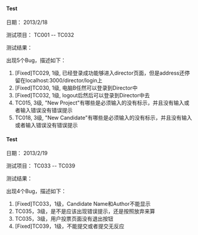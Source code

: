 #### Test
日期： 2013/2/18

测试项目： TC001 -- TC032

测试结果：

出现5个Bug，描述如下：

1. [Fixed]TC029, 1级, 已经登录成功能够进入director页面，但是address还停留在localhost:3000/director/login上
2. [Fixed]TC030, 1级, 电脑B任然可以登录到Director中
3. [Fixed]TC032, 1级, logout后然后可以登录到Director中去
4. TC015, 3级, "New Project"有哪些是必须输入的没有标示，并且没有输入或者输入错误没有错误提示
5. TC018, 3级, "New Candidate"有哪些是必须输入的没有标示，并且没有输入或者输入错误没有错误提示

#### Test
日期： 2013/2/19

测试项目： TC033 -- TC039

测试结果： 

出现4个Bug，描述如下：

1. [Fixed]TC033，1级，Candidate Name和Author不能显示
2. TC035，3级，是不是应该出现错误提示，还是按照放弃来算
3. TC035，3级，用户投票页面没有退出按钮
4. [Fixed]TC039，1级，不能提交或者提交无反应
